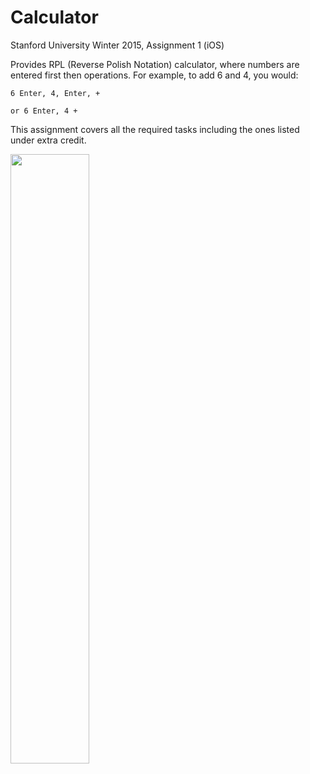 # Calculator
Stanford University Winter 2015, Assignment 1 (iOS)

Provides RPL (Reverse Polish Notation) calculator, where numbers are entered first then operations. For example, to add 6 and 4, you would:

    6 Enter, 4, Enter, +

    or 6 Enter, 4 +

This assignment covers all the required tasks including the ones listed under extra credit.

<img src="https://raw.githubusercontent.com/sanjibahmad/Calculator/master/Screenshots/calculator-assignment-1-stanford-university-ios-winter-2015.png" width="50%" />
